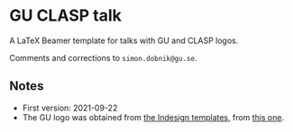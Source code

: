 # GU CLASP talk

A LaTeX Beamer template for talks with GU and CLASP logos.

Comments and corrections to `simon.dobnik@gu.se`.



## Notes

  - First version: 2021-09-22
  - The GU logo was obtained from [the Indesign templates](https://medarbetarportalen.gu.se/Communication/visuell-identitet/mallar/Templates+for+Indesign/), from [this one](https://medarbetarportalen.gu.se/digitalAssets/1776/1776657_mall_annons_staende_v2.zip).
